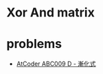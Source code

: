 # Xor And matrix




# problems 
- [AtCoder ABC009  D - 漸化式](https://atcoder.jp/contests/abc009/tasks/abc009_4)
